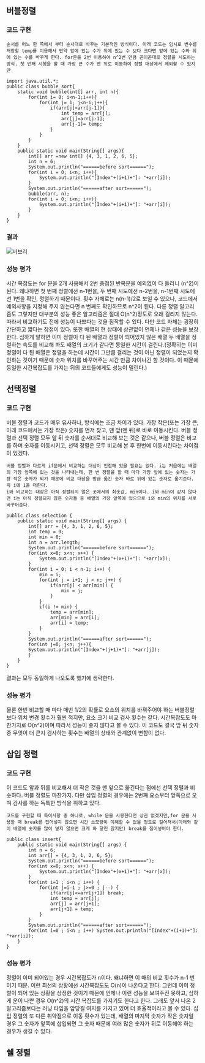## 버블정렬

### 코드 구현

```
순서를 어느 한 쪽에서 부터 순서대로 바꾸는 기본적인 방식이다. 아래 코드는 임시로 변수를 저장할 temp를 이용해서 만약 앞에 있는 수가 뒤에 있는 수 보다 크다면 앞에 있는 수와 뒤에 있는 수를 바꾸게 한다. for문을 2번 이용하여 n^2번 만큼 곧이곧대로 정렬을 시도하는 방식. 첫 번째 시행을 할 때 가장 큰 수가 맨 뒤로 이동하여 정렬 대상에서 제외할 수 있지만 
```

```
import java.util.*;
public class bubble_sort{
    static void bubble(int[] arr, int n){
        for(int i= 0; i<n-1;i++){
            for(int j= 1; j<n-i;j++){
                if(arr[j]<arr[j-1]){
                    int temp = arr[j];
                    arr[j]=arr[j-1];
                    arr[j-1]= temp;
                }
            }
        }
    }
    public static void main(String[] args){
        int[] arr =new int[] {4, 3, 1, 2, 6, 5};
        int n = 6;
        System.out.println("======before sort======");
        for(int i = 0; i<n; i++){
            System.out.println("[Index"+(i+1)+"]: "+arr[i]);
        }
        System.out.println("======after sort======");
        bubble(arr, n);
        for(int i = 0; i<n; i++){
            System.out.println("[Index"+(i+1)+"]: "+arr[i]);
        }
    }
}
```

### 결과

![버브리](https://user-images.githubusercontent.com/80510925/117293047-e2a46f80-aeab-11eb-8154-c81d20a27889.PNG)

### 성능 평가

시간 복잡도는 for 문을 2개 사용해서 2번 중첩된 반복문을 예외없이 다 돌리니 (n^2)이 된다. 왜냐하면 첫 번째 정렬에선 n-1번을, 두 번째 시도에선 n-2번을, n-1번째 시도에선 1번을 확인, 정렬하기 때문이다. 횟수 자체로는 n(n-1)/2로 보일 수 있으나, 코드에서 예외사항을 지정해 주지 않는다면 n 번째도 확인하므로 n^2이 된다. 다른 정렬 알고리즘도 그렇지만 대부분의 성능 좋은 알고리즘은 절대 O(n^2)정도로 오래 걸리지 않는다. 따라서 비교하기도 전에 성능이 나쁘다는 것을 짐작할 수 있다. 다만 코드 자체는 굉장히 간단하고 짧다는 장점이 있다. 또한 배열의 현 상태에 상관없이 언제나 같은 성능을 보장한다. 심하게 말하면 이미 정렬이 다 된 배열과 정렬이 되어있지 않은 배열 두 배열을 정렬하는 속도를 비교해 봐도 배열의 크기가 같다면 동일한 시간이 걸린다.(정확히는 이미 정렬이 다 된 배열은 정렬을 하는데 시간이 그만큼 걸리는 것이 아닌 정렬이 되었는지 확인하는 것이기 때문에 숫자 위치를 바꾸어주는 시간 만큼 차이나긴 할 것이다. 이 때문에 동일한 시간복잡도를 가지는 뒤의 코드들에게도 성능이 밀린다.)

## 선택정렬

### 코드 구현

버블 정렬과 코드가 매우 유사하나, 방식에는 조금 차이가 있다.  가장 작은(또는 가장 큰, 아래 코드에서는 가장 작은) 숫자를 먼저 찾고, 맨 앞(맨 뒤)로 바로 이동시킨다. 버블 정렬과 선택 정렬 모두 앞 뒤 숫자를 순서대로 비교해 보는 것은 같으나, 버블 정렬은 비교를 하며 숫자를 이동시키고, 선택 정렬은 모두 비교해 본 후 한번에 이동시킨다는 차이점이 있겠다.

``` 
버블 정렬과 다르게 if문에서 비교하는 대상이 인접해 있을 필요는 없다. i는 처음에는 배열의 가장 앞쪽에 있는 것을 나타내는데, 한 번 정렬을 할 때 마다 가장 앞에 있는 숫자는 가장 작은 숫자가 되기 때문에 비교 대상을 방금 옮긴 숫자 바로 뒤에 있는 숫자로 옮겨준다. 즉 i에 1을 더한다.
i와 비교하는 대상은 아직 정렬되지 않은 곳에서의 최솟값, min이다. i와 min이 같지 않다면 i는 아직 정렬되지 않은 숫자들 중 배열의 가장 앞쪽에 있으므로 i와 min의 위치를 서로 바꾸어준다.
```

```
public class selection {
    public static void main(String[] args) {
        int[] arr = {4, 3, 1, 2, 6, 5};
        int temp = 0;
        int min = 0;
        int n = arr.length;
        System.out.println("======before sort======");
        for(int x=0; x<n; x++) {
            System.out.println("[Index"+(x+1)+"]: "+arr[x]);
        }
        for(int i = 0; i < n-1; i++) {
            min = i;
            for(int j = i+1; j < n; j++) {
                if(arr[j] < arr[min]) {
                    min = j;
                }
            }
            if(i != min) {
                temp = arr[min];
                arr[min] = arr[i];
                arr[i] = temp;
            }
        }
        System.out.println("======after sort======");
        for(int j=0; j<n; j++){
        System.out.println("[Index"+(j+1)+"]: "+arr[j]);
        }
    }
}
```

결과는 모두 동일하게 나오도록 했기에 생략한다.

### 성능 평가

물론 한번 비교할 때 마다 매번 1/2의 확률로 요소의 위치를 바꿔주어야 하는 버블정렬보다 위치 변경 횟수가 훨씬 적지만, 요소 크기 비교 검사 횟수는 같다. 시간복잡도도 마찬가지로 O(n^2)이며 따라서 성능이 좋지 않다고 볼 수 있다.
이 코드도 결국 앞 뒤 숫자 중 무엇이 더 큰지 검사하는 횟수는 배열의 상태와 관계없이 변함이 없다.

## 삽입 정렬

### 코드 구현

이 코드도 앞과 뒤를 비교해서 더 작은 것을 맨 앞으로 옮긴다는 점에선 선택 정렬과 비슷하다. 버블 정렬도 마찬가지. 다만 삽입 정렬의 경우에는 2번째 요소부터 앞쪽으로 오며 검사를 하는 독특한 방식을 취하고 있다.

```
코드를 구현할 때 특이사항 중 하나로, while 문을 사용한다면 상관 없겠지만,for 문을 사용할 때 break를 집어넣지 않으면 시간 소모량이 이해할 수 없을 정도로 길어져서(아래와 같이 배열에 숫자를 많이 넣지 않으면 크게 와 닿진 않지만) break를 집어넣어야 한다.
```

```
public class insert{
    public static void main(String[] args) {
        int n = 6;
        int arr[] = {4, 3, 1, 2, 6, 5};
        System.out.println("======before sort======");
        for(int x=0; x<n; x++) {
            System.out.println("[Index"+(x+1)+"]: "+arr[x]);
        }
        for(int i=1 ; i<n ; i++) {
            for(int j=i-1 ; j>=0 ; j--) {
                if(arr[j]<=arr[j+1]) break;
                int temp = arr[j];
                arr[j] = arr[j+1];
                arr[j+1] = temp;
            }
        }
        System.out.println("======after sort======");
        for(int i=0 ; i<n ; i++) System.out.println("[Index"+(i+1)+"]: "+arr[i]);
    }
}
```

### 성능 평가

정렬이 이미 되어있는 경우 시간복잡도가 n이다. 왜냐하면 이 때의 비교 횟수가 n-1 번이기 때문.  이런 최선의 상황에선 시간복잡도도 O(n)이 나온다고 한다.
그런데 이미 정렬이 되어 있는 상황을 상정한 것이기 때문에 언제나 이런 성능을 보여주진 못하고, 심하게 운이 나쁜 경우 O(n^2)의 시간 복잡도를 가지기도 한다고 한다. 그래도 앞서 나온 2 알고리즘보다는 러닝 타임을 앞당길 여지를 가지고 있어 더 효율적이라고 볼 수 있다.
삽입 정렬의 또 다른 취약점으로 이동 횟수가 있는데, 배열의 마지막 숫자가 작은 숫자일 경우 그 숫자가 앞쪽에 삽입되면 그 숫자 때문에 여러 많은 숫자가 뒤로 이동해야 하는 경우가 생길 수 있다.

## 쉘 정렬

